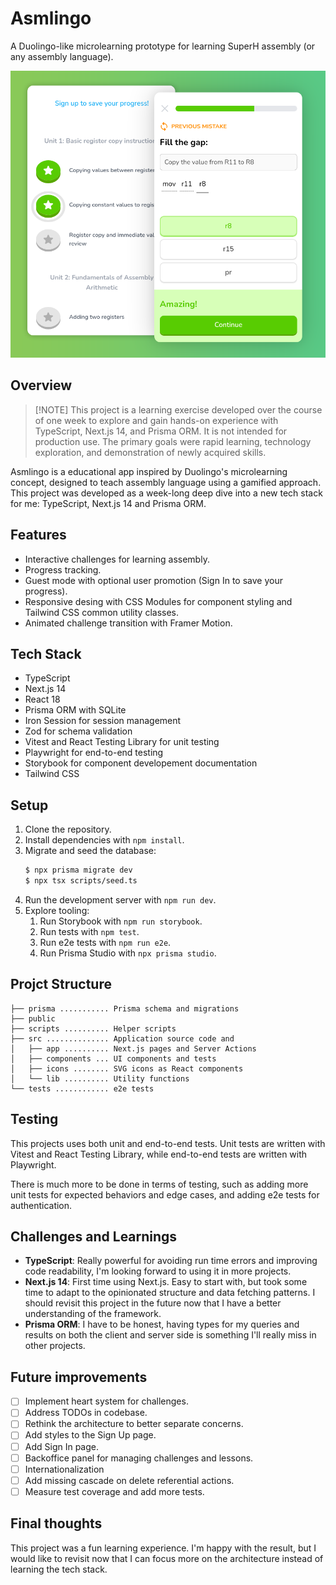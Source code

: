 # Asmlingo

A Duolingo-like microlearning prototype for learning SuperH assembly (or any assembly language).

![Banner](./banner.png)

## Overview

> [!NOTE] This project is a learning exercise developed over the course of one week to explore and
> gain hands-on experience with TypeScript, Next.js 14, and Prisma ORM. It is not intended for
> production use. The primary goals were rapid learning, technology exploration, and demonstration
> of newly acquired skills.

Asmlingo is a educational app inspired by Duolingo's microlearning concept, designed to teach
assembly language using a gamified approach. This project was developed as a week-long deep dive
into a new tech stack for me: TypeScript, Next.js 14 and Prisma ORM.

## Features

- Interactive challenges for learning assembly.
- Progress tracking.
- Guest mode with optional user promotion (Sign In to save your progress).
- Responsive desing with CSS Modules for component styling and Tailwind CSS common utility classes.
- Animated challenge transition with Framer Motion.


## Tech Stack

- TypeScript
- Next.js 14
- React 18
- Prisma ORM with SQLite
- Iron Session for session management
- Zod for schema validation
- Vitest and React Testing Library for unit testing
- Playwright for end-to-end testing
- Storybook for component developement documentation
- Tailwind CSS

## Setup

1. Clone the repository.
2. Install dependencies with `npm install`.
3. Migrate and seed the database:
   ```bash
   $ npx prisma migrate dev
   $ npx tsx scripts/seed.ts
   ```
4. Run the development server with `npm run dev`.
5. Explore tooling:
   1. Run Storybook with `npm run storybook`.
   2. Run tests with `npm test`.
   3. Run e2e tests with `npm run e2e`.
   4. Run Prisma Studio with `npx prisma studio`.

## Projct Structure

```
├── prisma ........... Prisma schema and migrations
├── public
├── scripts .......... Helper scripts
├── src .............. Application source code and
│   ├── app .......... Next.js pages and Server Actions
│   ├── components ... UI components and tests
│   ├── icons ........ SVG icons as React components
│   └── lib .......... Utility functions
└── tests ............ e2e tests
```

## Testing

This projects uses both unit and end-to-end tests. Unit tests are written with Vitest and React
Testing Library, while end-to-end tests are written with Playwright.

There is much more to be done in terms of testing, such as adding more unit tests for expected
behaviors and edge cases, and adding e2e tests for authentication.

## Challenges and Learnings

- **TypeScript**: Really powerful for avoiding run time errors and improving code readability, I'm
  looking forward to using it in more projects.
- **Next.js 14**: First time using Next.js. Easy to start with, but took some time to adapt to the
  opinionated structure and data fetching patterns. I should revisit this project in the future now
  that I have a better understanding of the framework.
- **Prisma ORM**: I have to be honest, having types for my queries and results on both the client
  and server side is something I'll really miss in other projects.


## Future improvements
- [ ] Implement heart system for challenges.
- [ ] Address TODOs in codebase.
- [ ] Rethink the architecture to better separate concerns.
- [ ] Add styles to the Sign Up page.
- [ ] Add Sign In page.
- [ ] Backoffice panel for managing challenges and lessons.
- [ ] Internationalization
- [ ] Add missing cascade on delete referential actions.
- [ ] Measure test coverage and add more tests.

## Final thoughts

This project was a fun learning experience. I'm happy with the result, but I would like to revisit
now that I can focus more on the architecture instead of learning the tech stack.

